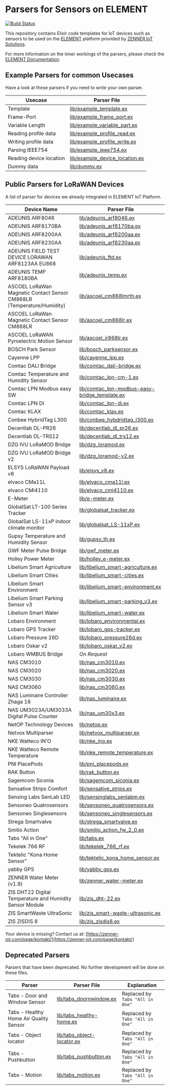 # Parsers for Sensors on ELEMENT

[![Build Status](https://travis-ci.org/ZennerIoT/element-parsers.svg?branch=master)](https://travis-ci.org/ZennerIoT/element-parsers)

This repository contains Elixir code templates for IoT devices such as sensors to be used on the [ELEMENT](https://element-iot.com) platform provided by [ZENNER IoT Solutions](https://zenner-iot.com/).

For more information on the inner workings of the parsers, please check the [ELEMENT Documentation](https://docs.element-iot.com/parsers/overview/).

## Example Parsers for common Usecases

Have a look at these parsers if you need to write your own parser.

Usecase | Parser File
------------|-------------
Template | [lib/example_template.ex](lib/example_template.ex)
Frame-Port | [lib/example_frame_port.ex](lib/example_frame_port.ex)
Variable Length | [lib/example_variable_part.ex](lib/example_variable_part.ex)
Reading profile data | [lib/example_profile_read.ex](lib/example_profile_read.ex)
Writing profile data | [lib/example_profile_write.ex](lib/example_profile_write.ex)
Parsing IEEE754 | [lib/example_ieee754.ex](lib/example_ieee754.ex)
Reading device location | [lib/example_device_location.ex](lib/example_device_location.ex)
Dummy data | [lib/dummy.ex](lib/dummy.ex)


## Public Parsers for LoRaWAN Devices

A list of parser for devices we already integrated in ELEMENT IoT Platform.

Device Name | Parser File
------------|-------------
ADEUNIS ARF8046 | [lib/adeunis_arf8046.ex](lib/adeunis_arf8046.ex)
ADEUNIS ARF8170BA | [lib/adeunis_arf8170ba.ex](lib/adeunis_arf8170ba.ex)
ADEUNIS ARF8200AA | [lib/adeunis_arf8200aa.ex](lib/adeunis_arf8200aa.ex)
ADEUNIS ARF8230AA | [lib/adeunis_arf8230aa.ex](lib/adeunis_arf8230aa.ex)
ADEUNIS FIELD TEST DEVICE LORAWAN ARF8123AA EU868 | [lib/adeunis_ftd.ex](lib/adeunis_ftd.ex)
ADEUNIS TEMP ARF8180BA | [lib/adeunis_temp.ex](lib/adeunis_temp.ex)
ASCOEL LoRaWan Magnetic Contact Sensor CM868LR (Temperature/Humidity) | [lib/ascoel_cm868lmrth.ex](lib/ascoel_cm868lmrth.ex)
ASCOEL LoRaWan Magnetic Contact Sensor CM868LR | [lib/ascoel_cm868lr.ex](lib/ascoel_cm868lr.ex)
ASCOEL LoRaWAN Pyroelectric Motion Sensor | [lib/ascoel_ir868lr.ex](lib/ascoel_ir868lr.ex)
BOSCH Park Sensor | [lib/bosch_parksensor.ex](lib/bosch_parksensor.ex)
Cayenne LPP | [lib/cayenne_lpp.ex](lib/cayenne_lpp.ex)
Comtac DALI Bridge | [lib/comtac_dali-bridge.ex](lib/comtac_dali-bridge.ex)
Comtac Temperature and Humidity Sensor | [lib/comtac_lpn-cm-1.ex](lib/comtac_lpn-cm-1.ex)
Comtac LPN Modbus easy SW | [lib/comtac_lpn-modbus-easy-bridge_template.ex](lib/comtac_lpn-modbus-easy-bridge_template.ex)
Comtac LPN DI | [lib/comtac_lpn-di.ex](lib/comtac_lpn-di.ex)
Comtac KLAX | [lib/comtac_klax.ex](lib/comtac_klax.ex)
Conbee HybridTag L300 | [lib/conbee_hybdridtag_l300.ex](lib/conbee_hybdridtag_l300.ex)
Decentlab DL-PR26 | [lib/decentlab_dl_pr26.ex](lib/decentlab_dl_pr26.ex)
Decentlab DL-TRS12 | [lib/decentlab_dl_trs12.ex](lib/decentlab_dl_trs12.ex)
DZG IVU LoRaMOD Bridge | [lib/dzg_loramod.ex](lib/dzg_loramod.ex)
DZG IVU LoRaMOD Bridge v2 | [lib/dzg_loramod-v2.ex](lib/dzg_loramod-v2.ex)
ELSYS LoRaWAN Payload v8 | [lib/elsys_v8.ex](lib/elsys_v8.ex)
elvaco CMa11L | [lib/elvaco_cma11l.ex](lib/elvaco_cma11l.ex)
elvaco CMi4110  | [lib/elvaco_cmi4110.ex](lib/elvaco_cmi4110.ex)
E-Meter | [lib/e-meter.ex](lib/e-meter.ex)
GlobalSat LT-100 Series Tracker | [lib/globalsat_tracker.ex](lib/globalsat_tracker.ex)
GlobalSat LS-11xP indoor climate monitor | [lib/globalsat_LS-11xP.ex](lib/globalsat_LS-11xP.ex)
Gupsy Temperature and Humidity Sensor | [lib/gupsy_th.ex](lib/gupsy_th.ex)
GWF Meter Pulse Bridge | [lib/gwf_meter.ex](lib/gwf_meter.ex)
Holley Power Meter | [lib/holley_e-meter.ex](lib/holley_e-meter.ex)
Libelium Smart Agriculture | [lib/libelium_smart-agriculture.ex](lib/libelium_smart-agriculture.ex)
Libelium Smart Cities | [lib/libelium_smart-cities.ex](lib/libelium_smart-cities.ex)
Libelium Smart Environment | [lib/libelium_smart-environment.ex](lib/libelium_smart-environment.ex)
Libelium Smart Parking Sensor v3 | [lib/libelium_smart-parking_v3.ex](lib/libelium_smart-parking_v3.ex)
Libelium Smart Water | [lib/libelium_smart-water.ex](lib/libelium_smart-water.ex)
Lobaro Environment | [lib/lobaro_environmental.ex](lib/lobaro_environmental.ex)
Lobaro GPS Tracker | [lib/lobaro_gps-tracker.ex](lib/lobaro_gps-tracker.ex)
Lobaro Pressure 26D | [lib/lobaro_pressure26d.ex](lib/lobaro_pressure26d.ex)
Lobaro Oskar v2 | [lib/lobaro_oskar_v2.ex](lib/lobaro_oskar_v2.ex)
Lobaro WMBUS Bridge | _On Request_
NAS CM3010 | [lib/nas_cm3010.ex](lib/nas_cm3010.ex)
NAS CM3020 | [lib/nas_cm3020.ex](lib/nas_cm3020.ex)
NAS CM3030 | [lib/nas_cm3030.ex](lib/nas_cm3030.ex)
NAS CM3060 | [lib/nas_cm3060.ex](lib/nas_cm3060.ex)
NAS Luminaire Controller Zhaga 18 | [lib/nas_luminaire.ex](lib/nas_luminaire.ex)
NAS UM3023A/UM3033A Digital Pulse Counter | [lib/nas_um30x3.ex](lib/nas_um30x3.ex)
NetOP Technology Devices | [lib/netop.ex](lib/netop.ex)
Netvox Multiparser | [lib/netvox_multiparser.ex](lib/netvox_multiparser.ex)
NKE Watteco IN'O | [lib/nke_ino.ex](lib/nke_ino.ex)
NKE Watteco Remote Temperature | [lib/nke_remote_temperature.ex](lib/nke_remote_temperature.ex)
PNI PlacePods | [lib/pni_placepods.ex](lib/pni_placepods.ex)
RAK Button | [lib/rak_button.ex](lib/rak_button.ex)
Sagemcom Siconia | [lib/sagemcom_siconia.ex](lib/sagemcom_siconia.ex)
Sensative Strips Comfort | [lib/sensative_strips.ex](lib/sensative_strips.ex)
Sensing Labs SenLab LED | [lib/sensinglabs_senlabm.ex](lib/sensinglabs_senlabm.ex)
Sensoneo Quatrosensors | [lib/sensoneo_quatrosensors.ex](lib/sensoneo_quatrosensors.ex)
Sensoneo Singlesensors | [lib/sensoneo_singlesensors.ex](lib/sensoneo_singlesensors.ex)
Strega Smartvalve| [lib/strega_smartvalve.ex](lib/strega_smartvalve.ex)
Smilio Action| [lib/smilio_action_fw_2_0.ex](lib/smilio_action_fw_2_0.ex)
Tabs "All in One" | [lib/tabs.ex](lib/tabs.ex)
Tekelek 766 RF | [lib/tekelek_766_rf.ex](lib/tekelek_766_rf.ex)
Tektelic "Kona Home Sensor" | [lib/tektelic_kona_home_sensor.ex](lib/tektelic_kona_home_sensor.ex)
yabby GPS | [lib/yabby_gps.ex](lib/yabby_gps.ex)
ZENNER Water Meter (v1.9) | [lib/zenner_water-meter.ex](lib/zenner_water-meter.ex)
ZIS DHT22 Digital Temperature and Humidity Sensor Module | [lib/zis_dht-22.ex](lib/zis_dht-22.ex)
ZIS SmartWaste UltraSonic | [lib/zis_smart-waste-ultrasonic.ex](lib/zis_smart-waste-ultrasonic.ex)
ZIS ZISDIS 8 | [lib/zis_zisdis8.ex](lib/zis_zisdis8.ex)

Your device is missing? Contact us at: [https://zenner-iot.com/page/kontakt/](https://zenner-iot.com/page/kontakt/)


## Deprecated Parsers

Parsers that have been deprecated. No further development will be done on these files.

Parser | Parser File | Explanation
------------|-------------|-------------
Tabs - Door and Window Sensor | [lib/tabs_doornwindow.ex](lib/tabs_doornwindow.ex) | Replaced by `Tabs "All in One"`
Tabs - Healthy Home Air Quality Sensor | [lib/tabs_healthy-home.ex](lib/tabs_healthy-home.ex) | Replaced by `Tabs "All in One"`
Tabs - Object locator | [lib/tabs_object-locator.ex](lib/tabs_object-locator.ex) | Replaced by `Tabs "All in One"`
Tabs - Pushbutton | [lib/tabs_pushbutton.ex](lib/tabs_pushbutton.ex) | Replaced by `Tabs "All in One"`
Tabs - Motion | [lib/tabs_motion.ex](lib/tabs_motion.ex) | Replaced by `Tabs "All in One"`

